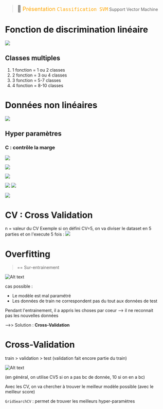 > <span style="font-size: 1.5em">📖</span> <span style="color: orange; font-size: 1.3em;">Présentation `Classification SVM`</span>
> Support Vector Machine

# Fonction de discrimination linéaire
![](Screen/2023-03-24-12-40-11.png)


## Classes multiples

1. 1 fonction = 1 ou 2 classes
2. 2 fonction = 3 ou 4 classes
3. 3 fonction = 5-7 classes
4. 4 fonction = 8-10 classes


# Données non linéaires

![](Screen/2023-03-24-13-18-53.png)

## Hyper paramètres
### **C** : contrôle la marge

![](Screen/2023-03-24-13-19-13.png)

![](Screen/2023-03-24-13-20-29.png)

![](Screen/2023-03-24-13-21-05.png)

![](Screen/2023-03-24-13-22-06.png)
![](Screen/2023-03-24-13-22-17.png)

![](Screen/2023-03-24-13-22-39.png)

# CV : Cross Validation
n = valeur du CV
Exemple si on défini CV=5, on va diviser le dataset en 5 parties et on l'execute 5 fois :
![](Screen/2023-03-24-14-51-51.png)

# Overfitting
> == Sur-entrainement

![Alt text](Export/Overfitting-prob.svg)

cas possible :
- Le modèle est mal paramétré
- Les données de train ne correspondent pas du tout aux données de test

Pendant l'entrainement, il a appris les choses par coeur --> il ne reconnait pas les nouvelles données

-->> Solution : **Cross-Validation**

# Cross-Validation

train > validation > test
(validation fait encore partie du train)



![Alt text](Export/Overfitting-sol.svg)

(en général, on utilise CV5 si on a pas bc de donnée, 10 si on en a bc)

Avec les CV, on va chercher à trouver le meilleur modèle possible (avec le meilleur score)

`GridSearchCV` : permet de trouver les meilleurs hyper-paramètres